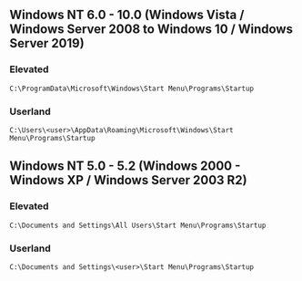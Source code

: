 ## Windows NT 6.0 - 10.0 (Windows Vista / Windows Server 2008 to Windows 10 / Windows Server 2019)

### Elevated
```
C:\ProgramData\Microsoft\Windows\Start Menu\Programs\Startup
```

### Userland 
```
C:\Users\<user>\AppData\Roaming\Microsoft\Windows\Start Menu\Programs\Startup
```

## Windows NT 5.0 - 5.2 (Windows 2000 - Windows XP / Windows Server 2003 R2)

### Elevated 
```
C:\Documents and Settings\All Users\Start Menu\Programs\Startup
```

### Userland 
```
C:\Documents and Settings\<user>\Start Menu\Programs\Startup
```

